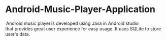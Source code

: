 # Android-Music-Player-Application
 Android music player is developed using Java in Android studio that provides great user experience for easy usage. It uses SQLite to store user's data.
 
 
